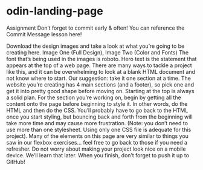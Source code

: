 # odin-landing-page
Assignment
Don’t forget to commit early & often! You can reference the Commit Message lesson here!

Download the design images and take a look at what you’re going to be creating here. Image One (Full Design), Image Two (Color and Fonts)
The font that’s being used in the images is roboto.
Hero text is the statement that appears at the top of a web page.
There are many ways to tackle a project like this, and it can be overwhelming to look at a blank HTML document and not know where to start. Our suggestion: take it one section at a time. The website you’re creating has 4 main sections (and a footer), so pick one and get it into pretty good shape before moving on. Starting at the top is always a solid plan.
For the section you’re working on, begin by getting all the content onto the page before beginning to style it. In other words, do the HTML and then do the CSS. You’ll probably have to go back to the HTML once you start styling, but bouncing back and forth from the beginning will take more time and may cause more frustration. (Note: you don’t need to use more than one stylesheet. Using only one CSS file is adequate for this project).
Many of the elements on this page are very similar to things you saw in our flexbox exercises… feel free to go back to those if you need a refresher.
Do not worry about making your project look nice on a mobile device. We’ll learn that later.
When you finish, don’t forget to push it up to GitHub!